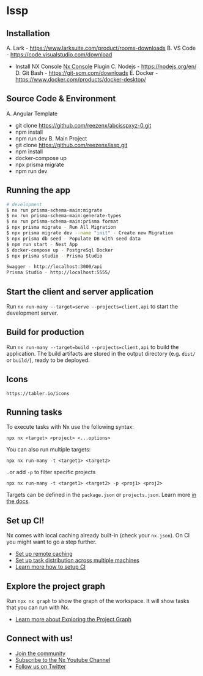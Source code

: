 # Issp

## Installation
A. Lark - https://www.larksuite.com/product/rooms-downloads
B. VS Code - https://code.visualstudio.com/download
- Install NX Console [Nx Console](https://nx.dev/nx-console) Plugin
C. Nodejs - https://nodejs.org/en/
D. Git Bash - https://git-scm.com/downloads
E. Docker - https://www.docker.com/products/docker-desktop/

## Source Code & Environment
A. Angular Template
- git clone https://github.com/reezenx/abcisspxyz-0.git
- npm install
- npm run dev
B. Main Project
- git clone https://github.com/reezenx/issp.git
- npm install
- docker-compose up
- npx prisma migrate
- npm run dev

## Running the app

```bash
# development
$ nx run prisma-schema-main:migrate
$ nx run prisma-schema-main:generate-types
$ nx run prisma-schema-main:prisma format
$ npx prisma migrate - Run All Migration
$ npx prisma migrate dev --name "init" - Create new Migration
$ npx prisma db seed - Populate DB with seed data
$ npm run start - Nest App
$ docker-compose up - PostgreSql Docker
$ npx prisma studio - Prisma Studio

Swagger - http://localhost:3000/api
Prisma Studio - http://localhost:5555/
```

## Start the client and server application 

Run `nx run-many --target=serve --projects=client,api`  to start the development server. 

## Build for production

Run `nx run-many --target=build --projects=client,api` to build the application. The build artifacts are stored in the output directory (e.g. `dist/` or `build/`), ready to be deployed.

## Icons
```
https://tabler.io/icons
```

## Running tasks

To execute tasks with Nx use the following syntax:

```
npx nx <target> <project> <...options>
```

You can also run multiple targets:

```
npx nx run-many -t <target1> <target2>
```

..or add `-p` to filter specific projects

```
npx nx run-many -t <target1> <target2> -p <proj1> <proj2>
```

Targets can be defined in the `package.json` or `projects.json`. Learn more [in the docs](https://nx.dev/features/run-tasks).

## Set up CI!

Nx comes with local caching already built-in (check your `nx.json`). On CI you might want to go a step further.

- [Set up remote caching](https://nx.dev/features/share-your-cache)
- [Set up task distribution across multiple machines](https://nx.dev/nx-cloud/features/distribute-task-execution)
- [Learn more how to setup CI](https://nx.dev/recipes/ci)

## Explore the project graph

Run `npx nx graph` to show the graph of the workspace.
It will show tasks that you can run with Nx.

- [Learn more about Exploring the Project Graph](https://nx.dev/core-features/explore-graph)

## Connect with us!

- [Join the community](https://nx.dev/community)
- [Subscribe to the Nx Youtube Channel](https://www.youtube.com/@nxdevtools)
- [Follow us on Twitter](https://twitter.com/nxdevtools)
